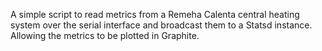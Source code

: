 A simple script to read metrics from a Remeha Calenta central heating system over the serial interface and broadcast them to a Statsd instance. Allowing the metrics to be plotted in Graphite.
